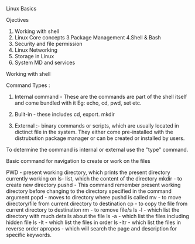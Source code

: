 Linux Basics

Ojectives
1.  Working with shell
2. Linux Core concepts
3.Package Management
4.Shell & Bash
5. Security and file permission
6. Linux Networking 
7. Storage in Linux
8. System MD and services


Working with shell

Command Types :
1. Internal  command - These are the commands are part of the shell itself and come bundled with it
Eg: echo, cd, pwd, set etc.

2. Bulit-in - these includes  cd, export. mkdir

3. External :- binary commands or scripts, which are usually located in dictinct file in the system.
 They either come pre-installed with the distrubution package manager or can be created or installed by users.

To determine the command is internal or external use the "type" command.


Basic command for navigation to create or work on the files

PWD - present working directory, which prints the present directory currently working on
ls-  list, which the content of the directory
mkdir - to create new directory
pushd -  This command remember present working directory before changing to the directory specified in the command argument
popd - moves to directory where pushd is called
mv - to move directory/file from current directory to destination
cp - to copy the file from current directory to destination
rm - to remove file/s
ls -l - which list the directory with much details about the file
ls -a - which list the files including hidden file
ls -lt - which list the files in order
ls -ltr - which list the files in reverse order
apropos - which will search the page and description for specific keywords.

